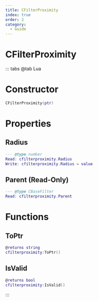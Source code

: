 ```yaml
---
title: CFilterProximity
index: true
order: 2
category:
  - Guide
---
```


# CFilterProximity

::: tabs
@tab Lua
# Constructor
```lua
CFilterProximity(ptr)
```
# Properties
## Radius 
```lua
--- @type number
Read: cfilterproximity.Radius
Write: cfilterproximity.Radius = value
```
## Parent (Read-Only)
```lua
--- @type CBaseFilter
Read: cfilterproximity.Parent
```
# Functions
## ToPtr
```lua
@returns string
cfilterproximity:ToPtr()
```
## IsValid
```lua
@returns bool
cfilterproximity:IsValid()
```

:::